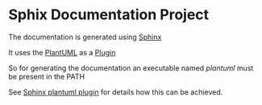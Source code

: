 Sphix Documentation Project
===========================

The documentation is generated using [Sphinx](https://www.sphinx-doc.org/en/master/)

It uses the [PlantUML](https://plantuml.com/) as a [Plugin](https://github.com/sphinx-contrib/plantuml)

So for generating the documentation an executable named *plantuml* must be present in the PATH

See [Sphinx plantuml plugin](https://github.com/sphinx-contrib/plantuml) for details how this can be achieved.